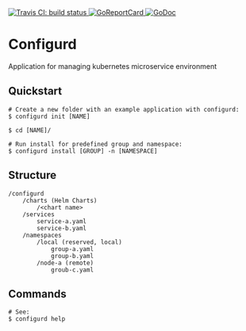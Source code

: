 <a href="https://travis-ci.org/foomo/configurd">
    <img src="https://travis-ci.org/foomo/configurd.svg?branch=master" alt="Travis CI: build status">
</a>
<a href="https://goreportcard.com/report/github.com/foomo/configurd">
    <img src="https://goreportcard.com/badge/github.com/foomo/configurd" alt="GoReportCard">
</a>
<a href="https://godoc.org/github.com/foomo/configurd">
    <img src="https://godoc.org/github.com/foomo/configurd?status.svg" alt="GoDoc">
</a>

# Configurd

Application for managing kubernetes microservice environment

## Quickstart

```text
# Create a new folder with an example application with configurd:
$ configurd init [NAME]

$ cd [NAME]/

# Run install for predefined group and namespace:
$ configurd install [GROUP] -n [NAMESPACE]
```

## Structure

```text
/configurd
    /charts (Helm Charts)
        /<chart name>
    /services
        service-a.yaml
        service-b.yaml
    /namespaces
        /local (reserved, local)
            group-a.yaml
            group-b.yaml
        /node-a (remote)
            groub-c.yaml
```
## Commands

```text
# See:
$ configurd help
```